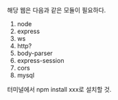 해당 웹은 다음과 같은 모듈이 필요하다.
1. node
2. express
3. ws
4. http?
5. body-parser
6. express-session
7. cors
8. mysql

터미널에서 npm install xxx로 설치할 것.
